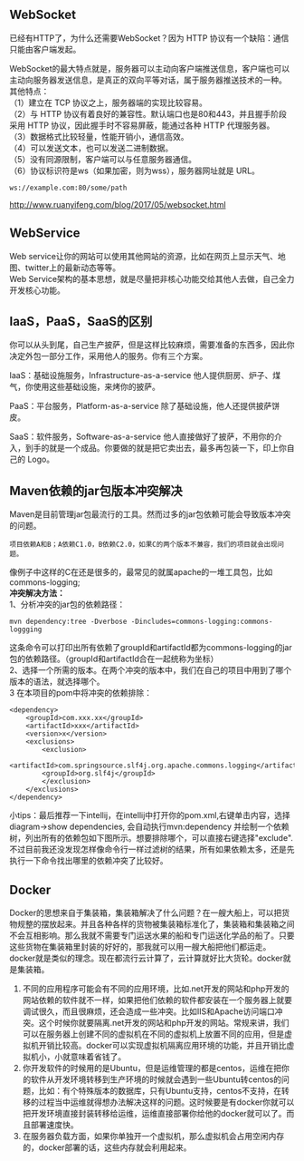 ## WebSocket
已经有HTTP了，为什么还需要WebSocket？因为 HTTP 协议有一个缺陷：通信只能由客户端发起。  

WebSocket的最大特点就是，服务器可以主动向客户端推送信息，客户端也可以主动向服务器发送信息，是真正的双向平等对话，属于服务器推送技术的一种。
其他特点：  
（1）建立在 TCP 协议之上，服务器端的实现比较容易。  
（2）与 HTTP 协议有着良好的兼容性。默认端口也是80和443，并且握手阶段采用 HTTP 协议，因此握手时不容易屏蔽，能通过各种 HTTP 代理服务器。  
（3）数据格式比较轻量，性能开销小，通信高效。  
（4）可以发送文本，也可以发送二进制数据。  
（5）没有同源限制，客户端可以与任意服务器通信。  
（6）协议标识符是ws（如果加密，则为wss），服务器网址就是 URL。
	
	ws://example.com:80/some/path
	
http://www.ruanyifeng.com/blog/2017/05/websocket.html

## WebService
Web service让你的网站可以使用其他网站的资源，比如在网页上显示天气、地图、twitter上的最新动态等等。   
Web Service架构的基本思想，就是尽量把非核心功能交给其他人去做，自己全力开发核心功能。    

## IaaS，PaaS，SaaS的区别
你可以从头到尾，自己生产披萨，但是这样比较麻烦，需要准备的东西多，因此你决定外包一部分工作，采用他人的服务。你有三个方案。

IaaS：基础设施服务，Infrastructure-as-a-service 他人提供厨房、炉子、煤气，你使用这些基础设施，来烤你的披萨。 

PaaS：平台服务，Platform-as-a-service 除了基础设施，他人还提供披萨饼皮。

SaaS：软件服务，Software-as-a-service 他人直接做好了披萨，不用你的介入，到手的就是一个成品。你要做的就是把它卖出去，最多再包装一下，印上你自己的 Logo。

## Maven依赖的jar包版本冲突解决
Maven是目前管理jar包最流行的工具。然而过多的jar包依赖可能会导致版本冲突的问题。
	
	项目依赖A和B；A依赖C1.0，B依赖C2.0，如果C的两个版本不兼容，我们的项目就会出现问题。
像例子中这样的C在还是很多的，最常见的就属apache的一堆工具包，比如commons-logging;   
**冲突解决方法：**  
1、分析冲突的jar包的依赖路径：  

	mvn dependency:tree -Dverbose -Dincludes=commons-logging:commons-loggging
这条命令可以打印出所有依赖了groupId和artifactId都为commons-logging的jar包的依赖路径。（groupId和artifactId合在一起统称为坐标）  
2、选择一个所需的版本。在两个冲突的版本中，我们在自己的项目中用到了哪个版本的语法，就选择哪个。   
3 在本项目的pom中将冲突的依赖排除：

	<dependency>
		<groupId>com.xxx.xx</groupId>
		<artifactId>xxx</artifactId>
		<version>x</version>
		<exclusions>
			<exclusion>
			<artifactId>com.springsource.slf4j.org.apache.commons.logging</artifactId>
			<groupId>org.slf4j</groupId>
			</exclusion>
		</exclusions>
	</dependency>
小tips：最后推荐一下intellij，在intellij中打开你的pom.xml,右键单击内容，选择diagram->show dependencies, 会自动执行mvn:dependency 并绘制一个依赖树，列出所有的依赖包如下图所示。想要排除哪个，可以直接右键选择"exclude".不过目前我还没发现怎样像命令行一样过滤树的结果，所有如果依赖太多，还是先执行一下命令找出哪里的依赖冲突了比较好。

## Docker
Docker的思想来自于集装箱，集装箱解决了什么问题？在一艘大船上，可以把货物规整的摆放起来。并且各种各样的货物被集装箱标准化了，集装箱和集装箱之间不会互相影响。那么我就不需要专门运送水果的船和专门运送化学品的船了。只要这些货物在集装箱里封装的好好的，那我就可以用一艘大船把他们都运走。docker就是类似的理念。现在都流行云计算了，云计算就好比大货轮。docker就是集装箱。

1. 不同的应用程序可能会有不同的应用环境，比如.net开发的网站和php开发的网站依赖的软件就不一样，如果把他们依赖的软件都安装在一个服务器上就要调试很久，而且很麻烦，还会造成一些冲突。比如IIS和Apache访问端口冲突。这个时候你就要隔离.net开发的网站和php开发的网站。常规来讲，我们可以在服务器上创建不同的虚拟机在不同的虚拟机上放置不同的应用，但是虚拟机开销比较高。docker可以实现虚拟机隔离应用环境的功能，并且开销比虚拟机小，小就意味着省钱了。
2. 你开发软件的时候用的是Ubuntu，但是运维管理的都是centos，运维在把你的软件从开发环境转移到生产环境的时候就会遇到一些Ubuntu转centos的问题，比如：有个特殊版本的数据库，只有Ubuntu支持，centos不支持，在转移的过程当中运维就得想办法解决这样的问题。这时候要是有docker你就可以把开发环境直接封装转移给运维，运维直接部署你给他的docker就可以了。而且部署速度快。
3. 在服务器负载方面，如果你单独开一个虚拟机，那么虚拟机会占用空闲内存的，docker部署的话，这些内存就会利用起来。

